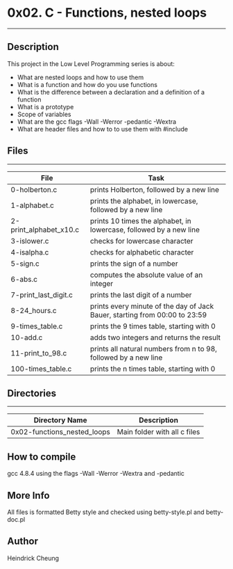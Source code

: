 # 0x02. C - Functions, nested loops
---
## Description

This project in the Low Level Programming series is about:
* What are nested loops and how to use them
* What is a function and how do you use functions
* What is the difference between a declaration and a definition of a function
* What is a prototype
* Scope of variables
* What are the gcc flags -Wall -Werror -pedantic -Wextra
* What are header files and how to to use them with #include

## Files
---
File|Task
---|---
0-holberton.c | prints Holberton, followed by a new line
1-alphabet.c | prints the alphabet, in lowercase, followed by a new line
2-print_alphabet_x10.c | prints 10 times the alphabet, in lowercase, followed by a new line
3-islower.c | checks for lowercase character
4-isalpha.c | checks for alphabetic character
5-sign.c | prints the sign of a number
6-abs.c |  computes the absolute value of an integer
7-print_last_digit.c | prints the last digit of a number
8-24_hours.c | prints every minute of the day of Jack Bauer, starting from 00:00 to 23:59
9-times_table.c | prints the 9 times table, starting with 0
10-add.c | adds two integers and returns the result
11-print_to_98.c |  prints all natural numbers from n to 98, followed by a new line
100-times_table.c | prints the n times table, starting with 0

## Directories
---
Directory Name | Description
---|---
0x02-functions_nested_loops | Main folder with all c files

## How to compile
gcc 4.8.4 using the flags -Wall -Werror -Wextra and -pedantic

## More Info
All files is formatted Betty style and checked using betty-style.pl and betty-doc.pl

## Author
Heindrick Cheung
